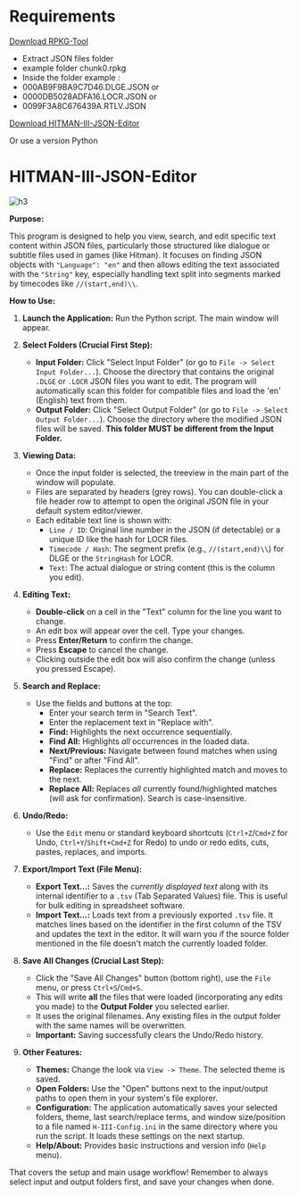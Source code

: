 
#  Requirements
[Download RPKG-Tool](https://github.com/glacier-modding/RPKG-Tool)

- Extract JSON files folder
- example folder chunk0.rpkg
- Inside the folder example :
- 000AB9F9BA9C7D46.DLGE.JSON
or
- 0000DB5028ADFA16.LOCR.JSON
or
- 0099F3A8C676439A.RTLV.JSON




[Download HITMAN-III-JSON-Editor](https://github.com/MrGamesKingPro/HITMAN-III-JSON-Editor/releases/tag/HITMAN-III-JSON-Editor)

Or use a version Python

# HITMAN-III-JSON-Editor

![h3](https://github.com/user-attachments/assets/08447e1a-764e-4d59-a482-89a656c5aa8b)


**Purpose:**

This program is designed to help you view, search, and edit specific text content within JSON files, particularly those structured like dialogue or subtitle files used in games (like Hitman). It focuses on finding JSON objects with `"Language": "en"` and then allows editing the text associated with the `"String"` key, especially handling text split into segments marked by timecodes like `//(start,end)\\`.

**How to Use:**

1.  **Launch the Application:** Run the Python script. The main window will appear.

2.  **Select Folders (Crucial First Step):**
    *   **Input Folder:** Click "Select Input Folder" (or go to `File -> Select Input Folder...`). Choose the directory that contains the original `.DLGE` or `.LOCR` JSON files you want to edit. The program will automatically scan this folder for compatible files and load the 'en' (English) text from them.
    *   **Output Folder:** Click "Select Output Folder" (or go to `File -> Select Output Folder...`). Choose the directory where the modified JSON files will be saved. **This folder MUST be different from the Input Folder.**

3.  **Viewing Data:**
    *   Once the input folder is selected, the treeview in the main part of the window will populate.
    *   Files are separated by headers (grey rows). You can double-click a file header row to attempt to open the original JSON file in your default system editor/viewer.
    *   Each editable text line is shown with:
        *   `Line / ID`: Original line number in the JSON (if detectable) or a unique ID like the hash for LOCR files.
        *   `Timecode / Hash`: The segment prefix (e.g., `//(start,end)\\`) for DLGE or the `StringHash` for LOCR.
        *   `Text`: The actual dialogue or string content (this is the column you edit).

4.  **Editing Text:**
    *   **Double-click** on a cell in the "Text" column for the line you want to change.
    *   An edit box will appear over the cell. Type your changes.
    *   Press **Enter/Return** to confirm the change.
    *   Press **Escape** to cancel the change.
    *   Clicking outside the edit box will also confirm the change (unless you pressed Escape).

5.  **Search and Replace:**
    *   Use the fields and buttons at the top:
        *   Enter your search term in "Search Text".
        *   Enter the replacement text in "Replace with".
        *   **Find:** Highlights the next occurrence sequentially.
        *   **Find All:** Highlights *all* occurrences in the loaded data.
        *   **Next/Previous:** Navigate between found matches when using "Find" or after "Find All".
        *   **Replace:** Replaces the currently highlighted match and moves to the next.
        *   **Replace All:** Replaces *all* currently found/highlighted matches (will ask for confirmation). Search is case-insensitive.

6.  **Undo/Redo:**
    *   Use the `Edit` menu or standard keyboard shortcuts (`Ctrl+Z`/`Cmd+Z` for Undo, `Ctrl+Y`/`Shift+Cmd+Z` for Redo) to undo or redo edits, cuts, pastes, replaces, and imports.

7.  **Export/Import Text (File Menu):**
    *   **Export Text...:** Saves the *currently displayed text* along with its internal identifier to a `.tsv` (Tab Separated Values) file. This is useful for bulk editing in spreadsheet software.
    *   **Import Text...:** Loads text from a previously exported `.tsv` file. It matches lines based on the identifier in the first column of the TSV and updates the text in the editor. It will warn you if the source folder mentioned in the file doesn't match the currently loaded folder.

8.  **Save All Changes (Crucial Last Step):**
    *   Click the "Save All Changes" button (bottom right), use the `File` menu, or press `Ctrl+S`/`Cmd+S`.
    *   This will write **all** the files that were loaded (incorporating any edits you made) to the **Output Folder** you selected earlier.
    *   It uses the original filenames. Any existing files in the output folder with the same names will be overwritten.
    *   **Important:** Saving successfully clears the Undo/Redo history.

9. **Other Features:**
    *   **Themes:** Change the look via `View -> Theme`. The selected theme is saved.
    *   **Open Folders:** Use the "Open" buttons next to the input/output paths to open them in your system's file explorer.
    *   **Configuration:** The application automatically saves your selected folders, theme, last search/replace terms, and window size/position to a file named `H-III-Config.ini` in the same directory where you run the script. It loads these settings on the next startup.
    *   **Help/About:** Provides basic instructions and version info (`Help` menu).

That covers the setup and main usage workflow! Remember to always select input and output folders first, and save your changes when done.


